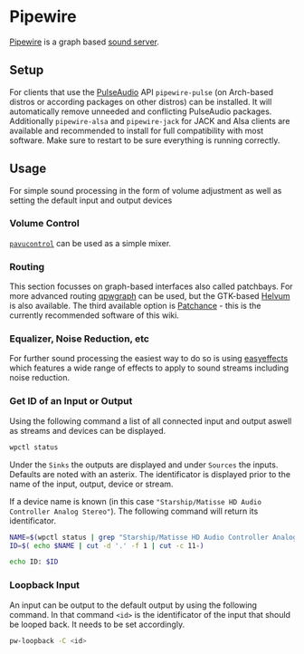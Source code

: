 # Pipewire

[Pipewire](https://pipewire.org) is a graph based
[sound server](/wiki/linux/audio.md#sound-server).

## Setup

For clients that use the [PulseAudio](/wiki/linux/pulseaudio.md) API
`pipewire-pulse` (on Arch-based distros or according
packages on other distros) can be installed.
It will automatically remove unneeded and conflicting PulseAudio packages.
Additionally `pipewire-alsa` and `pipewire-jack` for JACK and Alsa clients are
available and recommended to install for full compatibility with most software.
Make sure to restart to be sure everything is running correctly.

## Usage

For simple sound processing in the form of volume adjustment as well as setting
the default input and output devices

### Volume Control

[`pavucontrol`](https://freedesktop.org/software/pulseaudio/pavucontrol/) can be
used as a simple mixer.

### Routing

This section focusses on graph-based interfaces also called patchbays.
For more advanced routing [qpwgraph](https://github.com/rncbc/qpwgraph) can be used, but the
GTK-based [Helvum](https://gitlab.freedesktop.org/pipewire/helvum) is also available.
The third available option is [Patchance](https://github.com/Houston4444/Patchance) - this is the
currently recommended software of this wiki.

### Equalizer, Noise Reduction, etc

For further sound processing the easiest way to do so is using
[easyeffects](/wiki/linux/easyeffects.md) which features a wide range of effects
to apply to sound streams including noise reduction.

### Get ID of an Input or Output

Using the following command a list of all connected input and output aswell as streams and devices
can be displayed.

```sh
wpctl status
```

Under the `Sinks` the outputs are displayed and under `Sources` the inputs.
Defaults are noted with an asterix.
The identificator is displayed prior to the name of the input, output, device or stream.

If a device name is known (in this case `"Starship/Matisse HD Audio Controller Analog Stereo"`).
The following command will return its identificator.

```sh
NAME=$(wpctl status | grep "Starship/Matisse HD Audio Controller Analog Stereo")
ID=$( echo $NAME | cut -d '.' -f 1 | cut -c 11-)

echo ID: $ID
```

### Loopback Input

An input can be output to the default output by using the following command.
In that command `<id>` is the identificator of the input that should be looped back.
It needs to be set accordingly.

```sh
pw-loopback -C <id>
```
